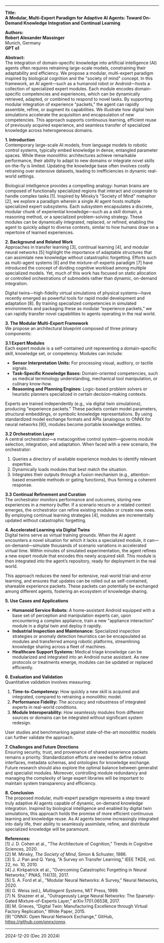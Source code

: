 
---

**Title:**  
**A Modular, Multi-Expert Paradigm for Adaptive AI Agents: Toward On-Demand Knowledge Integration and Continual Learning**

**Authors:**  
**Robert Alexander Massinger**  
Munich, Germany  
**GPT o1**

**Abstract:**  
The integration of domain-specific knowledge into artificial intelligence (AI) agents often requires retraining large-scale models, constraining their adaptability and efficiency. We propose a modular, multi-expert paradigm inspired by biological cognition and the "society of mind" concept. In this framework, an AI agent—such as a humanoid robot or Android—hosts a collection of specialized expert modules. Each module encodes domain-specific competencies and experiences, which can be dynamically retrieved, adapted, or combined to respond to novel tasks. By supporting modular integration of experience "packets," the agent can rapidly assemble, refine, or augment its capabilities. We illustrate how digital twin simulations accelerate the acquisition and encapsulation of new competencies. This approach supports continuous learning, efficient reuse of previously acquired experience, and seamless transfer of specialized knowledge across heterogeneous domains.

**1. Introduction**  
Contemporary large-scale AI models, from language models to robotic control systems, typically embed knowledge in dense, entangled parameter spaces. While these monolithic architectures achieve remarkable performance, their ability to adapt to new domains or integrate novel skills on-the-fly is limited. Updating the knowledge base often involves costly retraining over extensive datasets, leading to inefficiencies in dynamic real-world settings.

Biological intelligence provides a compelling analogy: human brains are composed of functionally specialized regions that interact and cooperate to handle complex tasks [1]. Inspired by Minsky’s "Society of Mind" metaphor [2], we explore a paradigm wherein a single AI agent hosts multiple specialized expert subsystems. Each subsystem encapsulates a discrete, modular chunk of experiential knowledge—such as a skill domain, a reasoning method, or a specialized problem-solving strategy. These modules can be dynamically integrated, replaced, or refined, enabling the agent to quickly adapt to diverse contexts, similar to how humans draw on a repertoire of learned experiences.

**2. Background and Related Work**  
Approaches in transfer learning [3], continual learning [4], and modular neural networks [5] highlight the importance of adaptable structures that can assimilate new knowledge without catastrophic forgetting. Efforts such as multi-agent systems [6] and the mixture-of-experts paradigm [7] have introduced the concept of dividing cognitive workload among multiple specialized models. Yet, much of this work has focused on static allocation or controlled orchestrations of submodels rather than dynamic, on-demand integration.

Digital twins—high-fidelity virtual simulations of physical systems—have recently emerged as powerful tools for rapid model development and adaptation [8]. By training specialized competencies in simulated environments and packaging these as modular “experience packets,” we can rapidly transfer novel capabilities to agents operating in the real world.

**3. The Modular Multi-Expert Framework**  
We propose an architectural blueprint composed of three primary components:

**3.1 Expert Modules**  
Each expert module is a self-contained unit representing a domain-specific skill, knowledge set, or competency. Modules can include:  
- **Sensor Interpretation Units:** For processing visual, auditory, or tactile signals.  
- **Task-Specific Knowledge Bases:** Domain-oriented competencies, such as medical terminology understanding, mechanical tool manipulation, or culinary know-how.  
- **Reasoning and Planning Engines:** Logic-based problem solvers or heuristic planners specialized in certain decision-making contexts.

Experts are trained independently (e.g., via digital twin simulations), producing "experience packets." These packets contain model parameters, structural embeddings, or symbolic knowledge representations. By using standardized model exchange formats and APIs (analogous to ONNX for neural networks [9]), modules become portable knowledge entities.

**3.2 Orchestration Layer**  
A central orchestrator—a metacognitive control system—governs module selection, integration, and adaptation. When faced with a new scenario, the orchestrator:  
1. Queries a directory of available experience modules to identify relevant expertise.  
2. Dynamically loads modules that best match the situation.  
3. Integrates their outputs through a fusion mechanism (e.g., attention-based ensemble methods or gating functions), thus forming a coherent response.

**3.3 Continual Refinement and Curation**  
The orchestrator monitors performance and outcomes, storing new experiences in a memory buffer. If a scenario recurs or a related context emerges, the orchestrator can refine existing modules or create new ones. By employing continual learning strategies [4], modules are incrementally updated without catastrophic forgetting.

**4. Accelerated Learning via Digital Twins**  
Digital twins serve as virtual training grounds. When the AI agent encounters a novel situation for which it lacks a specialized module, it can—on-demand—simulate thousands of scenario variations in accelerated virtual time. Within minutes of simulated experimentation, the agent refines a new expert module that encodes this newly acquired skill. This module is then integrated into the agent’s repository, ready for deployment in the real world.

This approach reduces the need for extensive, real-world trial-and-error learning, and ensures that updates can be rolled out as self-contained, shareable experience packets. These packets can potentially be exchanged among different agents, fostering an ecosystem of knowledge sharing.

**5. Use Cases and Applications**  
- **Humanoid Service Robots:** A home-assistant Android equipped with a base set of perception and manipulation experts can, upon encountering a complex appliance, train a new "appliance interaction" module in a digital twin and deploy it rapidly.  
- **Industrial Inspection and Maintenance:** Specialized inspection strategies or anomaly detection heuristics can be encapsulated as modules and transferred among robotic platforms, streamlining knowledge sharing across a fleet of machines.  
- **Healthcare Support Systems:** Medical triage knowledge can be modularized and integrated into an Android nurse assistant. As new protocols or treatments emerge, modules can be updated or replaced efficiently.

**6. Evaluation and Validation**  
Quantitative validation involves measuring:  
1. **Time-to-Competency:** How quickly a new skill is acquired and integrated, compared to retraining a monolithic model.  
2. **Performance Fidelity:** The accuracy and robustness of integrated experts in real-world conditions.  
3. **Module Interoperability:** How seamlessly modules from different sources or domains can be integrated without significant system redesign.

User studies and benchmarking against state-of-the-art monolithic models can further validate the approach.

**7. Challenges and Future Directions**  
Ensuring security, trust, and provenance of shared experience packets remains a priority. Standardization efforts are needed to define robust interfaces, metadata schemas, and ontologies for knowledge exchange. Future research should also explore the optimal balance between generalist and specialist modules. Moreover, controlling module redundancy and managing the complexity of large expert libraries will be important to maintain system transparency and efficiency.

**8. Conclusion**  
The proposed modular, multi-expert paradigm represents a step toward truly adaptive AI agents capable of dynamic, on-demand knowledge integration. Inspired by biological intelligence and enabled by digital twin simulations, this approach holds the promise of more efficient continuous learning and knowledge reuse. As AI agents become increasingly integrated into daily life, their ability to seamlessly assimilate, refine, and distribute specialized knowledge will be paramount.

**References:**  
[1] J. D. Cohen et al., "The Architecture of Cognition," Trends in Cognitive Sciences, 2020.  
[2] M. Minsky, *The Society of Mind*, Simon & Schuster, 1986.  
[3] S. J. Pan and Q. Yang, "A Survey on Transfer Learning," IEEE TKDE, vol. 22, no. 10, 2010.  
[4] J. Kirkpatrick et al., "Overcoming Catastrophic Forgetting in Neural Networks," PNAS, 114(13), 2017.  
[5] S. A. Ford et al., "Modular Neural Networks: A Survey," Neural Networks, 2020.  
[6] G. Weiss (ed.), *Multiagent Systems*, MIT Press, 1999.  
[7] N. Shazeer et al., "Outrageously Large Neural Networks: The Sparsely-Gated Mixture-of-Experts Layer," arXiv:1701.06538, 2017.  
[8] M. Grieves, "Digital Twin: Manufacturing Excellence through Virtual Factory Replication," White Paper, 2015.  
[9] "ONNX: Open Neural Network Exchange," GitHub, https://github.com/onnx/onnx.

---
2024-12-20 (Dec 20 2024)
